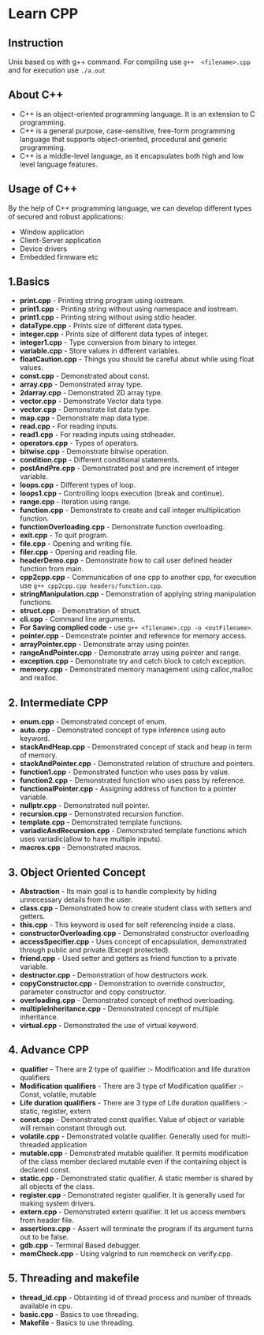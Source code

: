 # Learn CPP
## Instruction
Unix based os with g++ command.
For compiling use `g++  <filename>.cpp` and for execution use `./a.out`

## About C++
- C++ is an object-oriented programming language. It is an extension to C programming.
- C++ is a general purpose, case-sensitive, free-form programming language that supports object-oriented, procedural and generic programming.
- C++ is a middle-level language, as it encapsulates both high and low level language features.

## Usage of C++

By the help of C++ programming language, we can develop different types of secured and robust applications:

-   Window application
-   Client-Server application
-   Device drivers
-   Embedded firmware etc

## 1.Basics
- **print.cpp** - Printing string program using iostream.
- **print1.cpp** - Printing string without using namespace and iostream.
- **print1.cpp** - Printing string without using stdio header.
- **dataType.cpp** - Prints size of different data types.
- **integer.cpp** - Prints size of different data types of integer.
- **integer1.cpp** - Type conversion from binary to integer.
- **variable.cpp** - Store values in different variables.
- **floatCaution.cpp** - Things you should be careful about while using float values.
- **const.cpp** - Demonstrated about const.
- **array.cpp** - Demonstrated array type.
- **2darray.cpp** - Demonstrated 2D array type.
- **vector.cpp** - Demonstrate Vector data type.
- **vector.cpp** - Demonstrate list data type.
- **map.cpp** - Demonstrate map data type.
- **read.cpp** - For reading inputs. 
- **read1.cpp** - For reading inputs using stdheader.
- **operators.cpp** - Types of operators.
- **bitwise.cpp** - Demonstrate bitwise operation.
- **condition.cpp** - Different conditional statements.
- **postAndPre.cpp** - Demonstrated post and pre increment of integer variable.
- **loops.cpp** - Different types of loop.
- **loops1.cpp** - Controlling loops execution (break and continue).
- **range.cpp** - Iteration using range.
- **function.cpp** - Demonstrate to create and call integer multiplication function.
- **functionOverloading.cpp** - Demonstrate function overloading.
- **exit.cpp** - To quit program.
- **file.cpp** -  Opening and writing file.
- **filer.cpp** -  Opening and reading file.
- **headerDemo.cpp** - Demonstrate how to call user defined header function from main.
- **cpp2cpp.cpp** - Communication of one cpp to another cpp, for execution use `g++ cpp2cpp.cpp headers/function.cpp`.
- **stringManipulation.cpp** - Demonstration of applying string manipulation functions.
- **struct.cpp** - Demonstration of  struct.
- **cli.cpp** - Command line arguments.
- **For Saving complied code** -  use `g++ <filename>.cpp -o <outFilename>`.
- **pointer.cpp** - Demonstrate pointer and reference for memory access.
- **arrayPointer.cpp** - Demonstrate array using pointer.
- **rangeAndPointer.cpp** - Demonstrate array using pointer and range.
- **exception.cpp** - Demonstrate try and catch block to catch exception.
- **memory.cpp** - Demonstrated memory management using calloc,malloc and realloc.


 ## 2. Intermediate CPP
- **enum.cpp** -  Demonstrated concept of enum.
- **auto.cpp** -  Demonstrated concept of type inference using auto keyword.
- **stackAndHeap.cpp** - Demonstrated concept of stack and heap in term of memory.
- **stackAndPointer.cpp** - Demonstrated relation of structure and pointers.
- **function1.cpp** - Demonstrated function who uses pass by value.
- **function2.cpp** - Demonstrated function who uses pass by reference.
- **functionalPointer.cpp** - Assigning address of function to a pointer variable.
- **nullptr.cpp** - Demonstrated null pointer.
- **recursion.cpp** - Demonstrated recursion function.
- **template.cpp** - Demonstrated template functions.
- **variadicAndRecursion.cpp** - Demonstrated template functions which uses variadic(allow to have multiple inputs).
- **macros.cpp** - Demonstrated macros.



 ## 3. Object Oriented Concept
- **Abstraction** - Its main goal is to handle complexity by hiding unnecessary details from the user.
- **class.cpp** - Demonstrated how to create student class  with setters and getters.
- **this.cpp** - This keyword is used for self referencing inside a class.
- **constructorOverloading.cpp** - Demonstrated constructor overloading
- **accessSpecifier.cpp** - Uses concept of encapsulation, demonstrated through public and private.(Except protected).
- **friend.cpp** - Used setter and getters as friend function to a private variable.
- **destructor.cpp** - Demonstration of how destructors work.
- **copyConstructor.cpp** - Demonstration to override constructor, parameter constructor and copy constructor. 
- **overloading.cpp** - Demonstrated concept of method overloading.
- **multipleInheritance.cpp** - Demonstrated concept of multiple inheritance.
- **virtual.cpp** - Demonstrated the use of virtual keyword.




 ## 4. Advance CPP
- **qualifier** - There are 2 type of qualifier :- Modification and life duration qualifiers 
- **Modification qualifiers** - There are 3 type of Modification qualifier :- Const, volatile, mutable
- **Life duration qualifiers** - There are 3 type of Life duration qualifiers :- static, register, extern
- **const.cpp** - Demonstrated const qualifier. Value of object or variable will remain constant through out. 
- **volatile.cpp** - Demonstrated volatile qualifier. Generally used for multi-threaded application
- **mutable.cpp** - Demonstrated mutable qualifier. It permits modification of the class member declared mutable even if the containing object is declared const.
- **static.cpp** - Demonstrated static qualifier. A static member is shared by all objects of the class.
- **register.cpp** - Demonstrated register qualifier. It is generally used for making system drivers.
- **extern.cpp** - Demonstrated extern qualifier. It let us access members from header file.
- **assertions.cpp** - Assert will terminate the program if its argument turns out to be false.
- **gdb.cpp** - Terminal Based debugger.
- **memCheck.cpp** - Using valgrind to run memcheck on verify.cpp.


 ## 5. Threading and makefile
 - **thread_id.cpp** - Obtainting id of thread process and number of threads available in cpu.
 - **basic.cpp** - Basics to use threading.
 - **Makefile** - Basics to use threading.



